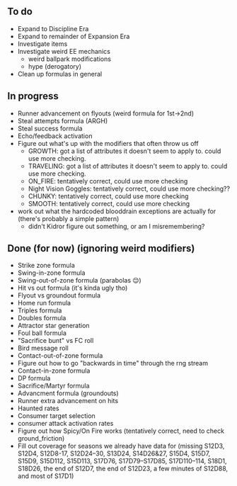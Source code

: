 ## To do
- Expand to Discipline Era
- Expand to remainder of Expansion Era
- Investigate items
- Investigate weird EE mechanics
  - weird ballpark modifications
  - hype (derogatory)
- Clean up formulas in general

## In progress
- Runner advancement on flyouts (weird formula for 1st->2nd)
- Steal attempts formula (ARGH)
- Steal success formula
- Echo/feedback activation
- Figure out what's up with the modifiers that often throw us off
  - GROWTH: got a list of attributes it doesn't seem to apply to. could use more checking.
  - TRAVELING: got a list of attributes it doesn't seem to apply to. could use more checking.
  - ON_FIRE: tentatively correct, could use more checking
  - Night Vision Goggles: tentatively correct, could use more checking??
  - CHUNKY: tentatively correct, could use more checking
  - SMOOTH: tentatively correct, could use more checking
- work out what the hardcoded blooddrain exceptions are actually for (there's probably a simple pattern)
  - didn't Kidror figure out something, or am I misremembering?

## Done (for now) (ignoring weird modifiers)
- Strike zone formula
- Swing-in-zone formula
- Swing-out-of-zone formula (parabolas 😌)
- Hit vs out formula (it's kinda ugly tho)
- Flyout vs groundout formula
- Home run formula
- Triples formula
- Doubles formula
- Attractor star generation
- Foul ball formula
- "Sacrifice bunt" vs FC roll
- Bird message roll
- Contact-out-of-zone formula
- Figure out how to go "backwards in time" through the rng stream
- Contact-in-zone formula
- DP formula
- Sacrifice/Martyr formula
- Advancment formula (groundouts)
- Runner extra advancement on hits
- Haunted rates
- Consumer target selection
- consumer attack activation rates
- Figure out how Spicy/On Fire works (tentatively correct, need to check ground_friction)
- Fill out coverage for seasons we already have data for (missing S12D3, S12D4, S12D8-17, S12D24–30, S13D24, S14D26&27, S15D4, S15D7, S15D9, S15D112, S15D113, S17D76, S17D79–S17D85, S17D110–114, S18D1, S18D26, the end of S12D7, the end of S12D23, a few minutes of S12D88, and most of S17D1)
